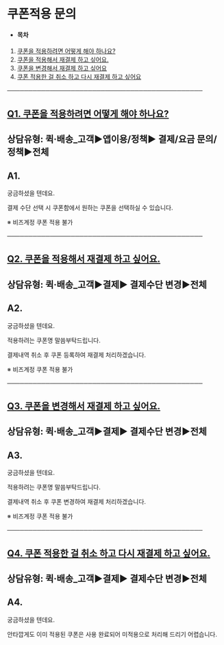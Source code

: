 # 쿠폰적용 문의

* #### **목차**

1. [쿠폰을 적용하려면 어떻게 해야 하나요?](#01HRXDX3YD1HHDJMZM9BGB0JQJ)
2. [쿠폰을 적용해서 재결제 하고 싶어요.](#01HY2MXXRQW78MCNH19M07TMK2)
3. [쿠폰을 변경해서 재결제 하고 싶어요](#01HY2P8E1BAR5XQTFTJCP87DWZ)
4. [쿠폰 적용한 걸 취소 하고 다시 재결제 하고 싶어요](#01HY2PB07GYN1ARP4MQP0JECD8)

──────────────────────────────────────────────

[**Q1. 쿠폰을 적용하려면 어떻게 해야 하나요?**](#h_01JD8SWHEWYGCTX7TZ956QYV1C)
--------------------------------------------------------------

상담유형: **퀵·배송\_고객▶앱이용/정책▶ 결제/요금 문의/정책▶전체**
-----------------------------------------

**A1.**
-------

궁금하셨을 텐데요.

결제 수단 선택 시 쿠폰함에서 원하는 쿠폰을 선택하실 수 있습니다.

※ 비즈계정 쿠폰 적용 불가

──────────────────────────────────────────────

[**Q2. 쿠폰을 적용해서 재결제 하고 싶어요.**](#01HY2MXXRQW78MCNH19M07TMK2)
-----------------------------------------------------------

상담유형: **퀵·배송\_고객▶결제▶ 결제수단 변경▶전체**
---------------------------------

**A2.**
-------

궁금하셨을 텐데요.

적용하려는 쿠폰명 말씀부탁드립니다.

결제내역 취소 후 쿠폰 등록하여 재결제 처리하겠습니다.

※ 비즈계정 쿠폰 적용 불가

──────────────────────────────────────────────

[**Q3. 쿠폰을 변경해서 재결제 하고 싶어요.**](#h_01JD8SWHEWYGCTX7TZ956QYV1C)
-------------------------------------------------------------

상담유형: **퀵·배송\_고객▶결제▶ 결제수단 변경▶전체**
---------------------------------

**A3.**
-------

궁금하셨을 텐데요.

적용하려는 쿠폰명 말씀부탁드립니다.

결제내역 취소 후 쿠폰 변경하여 재결제 처리하겠습니다.

※ 비즈계정 쿠폰 적용 불가

──────────────────────────────────────────────

[**Q4. 쿠폰 적용한 걸 취소 하고 다시 재결제 하고 싶어요.**](#h_01JD8SWHEWYGCTX7TZ956QYV1C)
----------------------------------------------------------------------

상담유형: **퀵·배송\_고객▶결제▶ 결제수단 변경▶전체**
---------------------------------

**A4.**
-------

궁금하셨을 텐데요.

안타깝게도 이미 적용된 쿠폰은 사용 완료되어 미적용으로 처리해 드리기 어렵습니다.